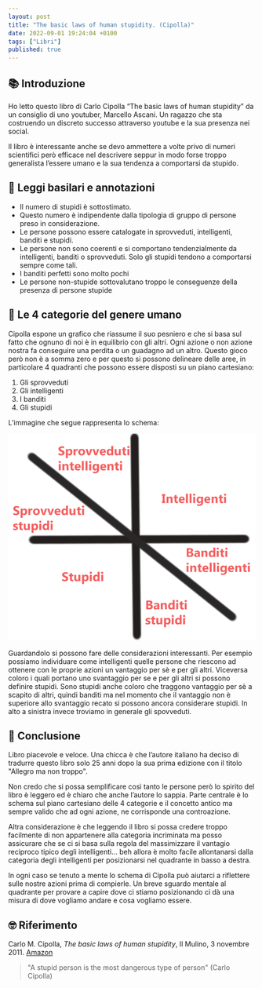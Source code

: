 ```yaml
---
layout: post
title: "The basic laws of human stupidity. (Cipolla)"
date: 2022-09-01 19:24:04 +0100
tags: ["Libri"]
published: true
---
```

## 📚 Introduzione

Ho letto questo libro di Carlo Cipolla “The basic laws of human stupidity” da un consiglio di uno youtuber, Marcello Ascani. Un ragazzo che sta costruendo un discreto successo attraverso youtube e la sua presenza nei social.

Il libro è interessante anche se devo ammettere a volte privo di numeri scientifici però efficace nel descrivere seppur in modo forse troppo generalista l’essere umano e la sua tendenza a comportarsi da stupido.

## 📑 Leggi basilari e annotazioni

- Il numero di stupidi è sottostimato.
- Questo numero è indipendente dalla tipologia di gruppo di persone preso in considerazione.
- Le persone possono essere catalogate in sprovveduti, intelligenti, banditi e stupidi.
- Le persone non sono coerenti e si comportano tendenzialmente da intelligenti, banditi o sprovveduti. Solo gli stupidi tendono a comportarsi sempre come tali.
- I banditi perfetti sono molto pochi
- Le persone non-stupide sottovalutano troppo le conseguenze della presenza di persone stupide

## 🔢 Le 4 categorie del genere umano

Cipolla espone un grafico che riassume il suo pesniero e che si basa sul fatto che ognuno di noi è in equilibrio con gli altri. Ogni azione o non azione nostra fa conseguire una perdita o un guadagno ad un altro. Questo gioco però non è a somma zero e per questo si possono delineare delle aree, in particolare 4 quadranti che possono essere disposti su un piano cartesiano:

1. Gli sprovveduti
2. Gli intelligenti
3. I banditi
4. Gli stupidi

L’immagine che segue rappresenta lo schema:

![stupidi.png](./stupidi.png)

Guardandolo si possono fare delle considerazioni interessanti. Per esempio possiamo individuare come intelligenti quelle persone che riescono ad ottenere con le proprie azioni un vantaggio per sè e per gli altri. Viceversa coloro i quali portano uno svantaggio per se e per gli altri si possono definire stupidi. Sono stupidi anche coloro che traggono vantaggio per sè a scapito di altri, quindi banditi ma nel momento che il vantaggio non è superiore allo svantaggio recato si possono ancora considerare stupidi. In alto a sinistra invece troviamo in generale gli spovveduti.

## 🍷 Conclusione

Libro piacevole e veloce. Una chicca è che l’autore italiano ha deciso di tradurre questo libro solo 25 anni dopo la sua prima edizione con il titolo "Allegro ma non troppo".

Non credo che si possa semplificare così tanto le persone però lo spirito del libro è leggero ed è chiaro che anche l’autore lo sappia. Parte centrale è lo schema sul piano cartesiano delle 4 categorie e il concetto antico ma sempre valido che ad ogni azione, ne corrisponde una controazione.

Altra considerazione è che leggendo il libro si possa credere troppo facilmente di non appartenere alla categoria incriminata ma posso assicurare che se ci si basa sulla regola del massimizzare il vantagio reciproco tipico degli intelligenti… beh allora è molto facile allontanarsi dalla categoria degli intelligenti per posizionarsi nel quadrante in basso a destra.

In ogni caso se tenuto a mente lo schema di Cipolla può aiutarci a riflettere sulle nostre azioni prima di compierle. Un breve sguardo mentale al quadrante per provare a capire dove ci stiamo posizionando ci dà una misura di dove vogliamo andare e cosa vogliamo essere.

## 🤓 Riferimento

Carlo M. Cipolla, _The basic laws of human stupidity_, Il Mulino, 3 novembre 2011. [Amazon](https://www.amazon.it/basic-laws-human-stupidity/dp/8815233814)

> "A stupid person is the most dangerous type of person" (Carlo Cipolla)
